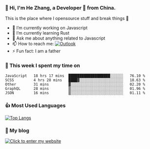 ### 👋 Hi, I'm He Zhang, a Developer 🚀 from China.

This is the place where I opensource stuff and break things :rofl:

- 🔭  I’m currently working on Javascript
- 🌱  I’m currently learning Rust
- 💬  Ask me about anything related to Javascript
- 📫  How to reach me: [![Outlook](https://img.shields.io/badge/-Outlook-0078D4?style=flat&logo=Microsoft-Outlook&logoColor=white)](mailto:zhanghecool@outlook.com)
- ⚡  Fun fact: I am a father

### 💪 This week I spent my time on 
<!--START_SECTION:waka-->
```text
JavaScript   18 hrs 17 mins  ███████████████████░░░░░░   76.10 % 
SCSS         4 hrs 28 mins   ████▓░░░░░░░░░░░░░░░░░░░░   18.63 % 
Other        31 mins         ▓░░░░░░░░░░░░░░░░░░░░░░░░   02.20 % 
GraphQL      28 mins         ▒░░░░░░░░░░░░░░░░░░░░░░░░   01.96 % 
JSON         16 mins         ▒░░░░░░░░░░░░░░░░░░░░░░░░   01.11 % 
```
<!--END_SECTION:waka-->

### 👍 Most Used Languages
[![Top Langs](https://github-readme-stats.vercel.app/api/top-langs/?username=zhanghecool&layout=compact)](https://zhanghe.cool)

### 🌈 My blog 
[![Click to enter my website](https://cdn.jsdelivr.net/gh/zhanghecool/assets/images/gif/zhanghecools.gif)](https://zhanghe.cool)
